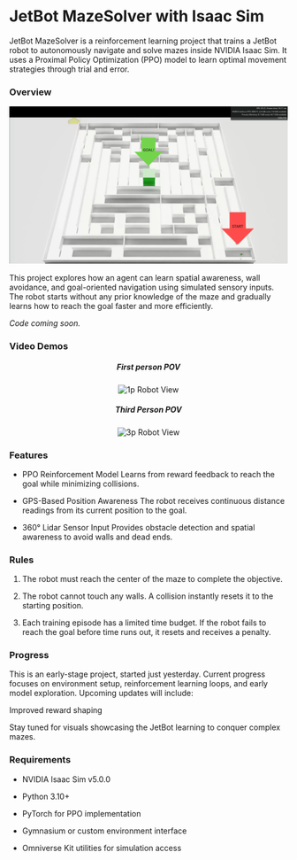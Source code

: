 # JetBot MazeSolver with Isaac Sim

JetBot MazeSolver is a reinforcement learning project that trains a JetBot robot to autonomously navigate and solve mazes inside NVIDIA Isaac Sim.
It uses a Proximal Policy Optimization (PPO) model to learn optimal movement strategies through trial and error.

### Overview

![Top Down  Maze View](./demos/mazeview.png)


This project explores how an agent can learn spatial awareness, wall avoidance, and goal-oriented navigation using simulated sensory inputs. The robot starts without any prior knowledge of the maze and gradually learns how to reach the goal faster and more efficiently.

*Code coming soon.*

### Video Demos

<h5 align="center">First person POV</h5>
<p align="center">
  <img src="./demos/firstpersonview.gif" alt="1p Robot View" width="640">
</p>

<h5 align="center">Third Person POV</h5>
<p align="center">
  <img src="./demos/thirdpersonview.gif" alt="3p Robot View" width="640">
</p>

### Features

- PPO Reinforcement Model
Learns from reward feedback to reach the goal while minimizing collisions.

- GPS-Based Position Awareness
The robot receives continuous distance readings from its current position to the goal.

- 360° Lidar Sensor Input
Provides obstacle detection and spatial awareness to avoid walls and dead ends.


### Rules

1. The robot must reach the center of the maze to complete the objective.

2. The robot cannot touch any walls. A collision instantly resets it to the starting position.

3. Each training episode has a limited time budget. If the robot fails to reach the goal before time runs out, it resets and receives a penalty.

### Progress

This is an early-stage project, started just yesterday.
Current progress focuses on environment setup, reinforcement learning loops, and early model exploration.
Upcoming updates will include:

Improved reward shaping

Stay tuned for visuals showcasing the JetBot learning to conquer complex mazes.

### Requirements

- NVIDIA Isaac Sim v5.0.0

- Python 3.10+

- PyTorch for PPO implementation

- Gymnasium or custom environment interface

- Omniverse Kit utilities for simulation access